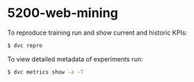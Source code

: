 # 5200-web-mining

To reproduce training run and show current and historic KPIs:

```bash
$ dvc repro
```

To view detailed metadata of experiments run:

```bash
$ dvc metrics show -a -T
```
